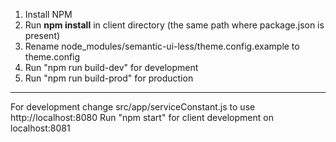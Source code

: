 1. Install NPM
2. Run **npm install** in client directory (the same path where package.json is present)
3. Rename node_modules/semantic-ui-less/theme.config.example to theme.config
4. Run "npm run build-dev" for development
5. Run "npm run build-prod" for production
******************************************************************************************
For development
change src/app/serviceConstant.js to use http://localhost:8080
Run "npm start" for client development on localhost:8081
